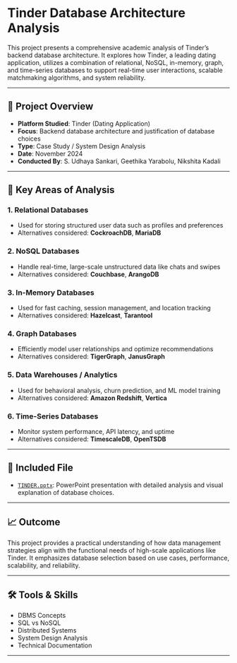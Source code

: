 # Tinder Database Architecture Analysis

This project presents a comprehensive academic analysis of Tinder’s backend database architecture. It explores how Tinder, a leading dating application, utilizes a combination of relational, NoSQL, in-memory, graph, and time-series databases to support real-time user interactions, scalable matchmaking algorithms, and system reliability.

---

## 📌 Project Overview

- **Platform Studied**: Tinder (Dating Application)
- **Focus**: Backend database architecture and justification of database choices
- **Type**: Case Study / System Design Analysis
- **Date**: November 2024
- **Conducted By**: S. Udhaya Sankari, Geethika Yarabolu, Nikshita Kadali

---

## 🧠 Key Areas of Analysis

### 1. **Relational Databases**
- Used for storing structured user data such as profiles and preferences
- Alternatives considered: **CockroachDB**, **MariaDB**

### 2. **NoSQL Databases**
- Handle real-time, large-scale unstructured data like chats and swipes
- Alternatives considered: **Couchbase**, **ArangoDB**

### 3. **In-Memory Databases**
- Used for fast caching, session management, and location tracking
- Alternatives considered: **Hazelcast**, **Tarantool**

### 4. **Graph Databases**
- Efficiently model user relationships and optimize recommendations
- Alternatives considered: **TigerGraph**, **JanusGraph**

### 5. **Data Warehouses / Analytics**
- Used for behavioral analysis, churn prediction, and ML model training
- Alternatives considered: **Amazon Redshift**, **Vertica**

### 6. **Time-Series Databases**
- Monitor system performance, API latency, and uptime
- Alternatives considered: **TimescaleDB**, **OpenTSDB**

---

## 📂 Included File

- [`TINDER.pptx`](./TINDER.pptx): PowerPoint presentation with detailed analysis and visual explanation of database choices.

---

## 📈 Outcome

This project provides a practical understanding of how data management strategies align with the functional needs of high-scale applications like Tinder. It emphasizes database selection based on use cases, performance, scalability, and reliability.

---

## 🛠️ Tools & Skills

- DBMS Concepts
- SQL vs NoSQL
- Distributed Systems
- System Design Analysis
- Technical Documentation

---

